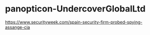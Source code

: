 # panopticon-UndercoverGlobalLtd

https://www.securityweek.com/spain-security-firm-probed-spying-assange-cia
